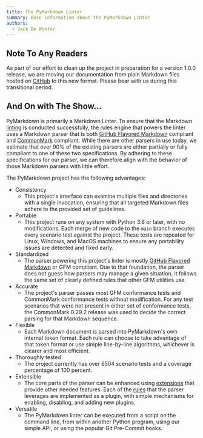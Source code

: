 ```yaml
---
title: The PyMarkdown Linter
summary: Base information about the PyMarkdown Linter
authors:
  - Jack De Winter
---
```


## Note To Any Readers

As part of our effort to clean up the project in preparation for a version 1.0.0
release, we are moving our documentation from plain Markdown files hosted on
[GitHub](https://github.com/jackdewinter/pymarkdown) to this new format. Please
bear with us during this transitional period.

## And On with The Show...

PyMarkdown is primarily a Markdown Linter. To ensure that the Markdown
[linting](https://en.wikipedia.org/wiki/Lint_%28software%29) is conducted
successfully, the rules engine that powers the linter uses a Markdown parser
that is both [GitHub Flavored Markdown](https://github.github.com/gfm/)
compliant and [CommonMark](https://spec.commonmark.org/) compliant. While there
are other parsers in use today, we estimate that over 90% of the existing
parsers are either partially or fully compliant to one of these two
specifications. By adhering to these specifications for our parser, we can
therefore align with the behavior of those Markdown parsers with little effort.

The PyMarkdown project has the following advantages:

- Consistency
    - This project's interface can examine multiple files and directories with a
      single invocation, ensuring that all targeted Markdown files adhere to the
      provided set of guidelines.
- Portable
    - This project runs on any system with Python 3.8 or later, with no
      modifications. Each merge of new code to the `main` branch executes every
      scenario test against the project. These tests are repeated for Linux,
      Windows, and MacOS machines to ensure any portability issues are detected
      and fixed early.
- Standardized
    - The parser powering this project's linter is mostly
      [GitHub Flavored Markdown](https://github.github.com/gfm/) or GFM
      compliant. Due to that foundation, the parser does not guess how parsers
      may manage a given situation, it follows the same set of clearly defined
      rules that other GFM utilities use.
- Accurate
    - The project's parser passes most GFM conformance tests and CommonMark
      conformance tests without modification. For any test scenarios that were
      not present in either set of conformance tests, the CommonMark 0.29.2
      release was used to decide the correct parsing for that Markdown sequence.
- Flexible
    - Each Markdown document is parsed into PyMarkdown's own internal token
      format. Each rule can choose to take advantage of that token format or use
      simple line-by-line algorithms, whichever is clearer and most efficient.
- Thoroughly tested
    - The project currently has over 6504 scenario tests and a coverage percentage
      of 100 percent.
- Extensible
    - The core parts of the parser can be enhanced using
      [extensions](https://github.com/jackdewinter/pymarkdown/blob/main/docs/extensions.md)
      that provide other needed features. Each of the
      [rules](https://github.com/jackdewinter/pymarkdown/blob/main/docs/rules.md)
      that the parser leverages are implemented as a plugin, with simple
      mechanisms for enabling, disabling, and adding new plugins.
- Versatile
    - The PyMarkdown linter can be executed from a script on the command line,
      from within another Python program, using our simple API, or using the
      popular Git Pre-Commit hooks.
